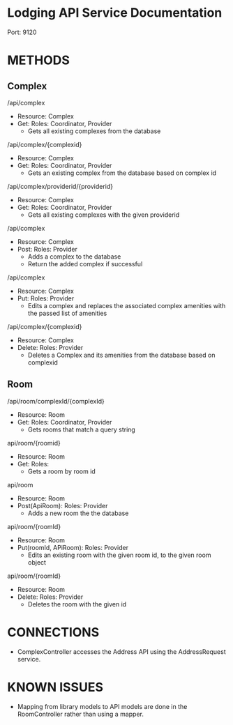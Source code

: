 # Lodging API Service Documentation

Port: 9120

# METHODS

## Complex

/api/complex
 - Resource: Complex
 - Get: Roles: Coordinator, Provider
    - Gets all existing complexes from the database

/api/complex/{complexid}
 - Resource: Complex
 - Get: Roles: Coordinator, Provider
	- Gets an existing complex from the database based on complex id

/api/complex/providerid/{providerid}
 - Resource: Complex
 - Get: Roles: Coordinator, Provider
    - Gets all existing complexes with the given providerid

/api/complex
 - Resource: Complex
 - Post: Roles: Provider
    - Adds a complex to the database
    - Return the added complex if successful

/api/complex
 - Resource: Complex
 - Put: Roles: Provider
    - Edits a complex and replaces the associated complex amenities with the passed list of amenities

/api/complex/{complexid}
 - Resource: Complex
 - Delete: Roles: Provider
    - Deletes a Complex and its amenities from the database based on complexid

## Room

/api/room/complexId/{complexId}
 - Resource: Room
 - Get: Roles: Coordinator, Provider
    - Gets rooms that match a query string

api/room/{roomid}
 - Resource: Room
 - Get: Roles:
    - Gets a room by room id

api/room
 - Resource: Room
 - Post(ApiRoom): Roles: Provider
    - Adds a new room the the database

api/room/{roomId}
 - Resource: Room
 - Put(roomId, APiRoom): Roles: Provider
    - Edits an existing room with the given room id, to the given room object

api/room/{roomId}
 - Resource: Room
 - Delete: Roles: Provider
    - Deletes the room with the given id

# CONNECTIONS
 - ComplexController accesses the Address API using the AddressRequest service.

# KNOWN ISSUES
 - Mapping from library models to API models are done in the RoomController rather than using a mapper.
